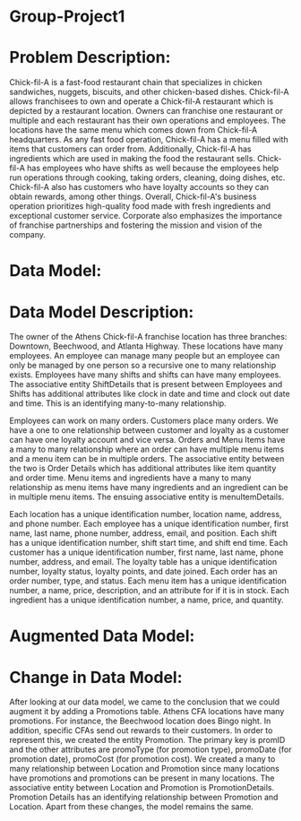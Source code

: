 # Group-Project1 

# Problem Description:
Chick-fil-A is a fast-food restaurant chain that specializes in chicken sandwiches, nuggets, biscuits, and other chicken-based dishes. Chick-fil-A allows franchisees to own and operate a Chick-fil-A restaurant which is depicted by a restaurant location. Owners can franchise one restaurant or multiple and each restaurant has their own operations and employees. The locations have the same menu which comes down from Chick-fil-A headquarters. As any fast food operation, Chick-fil-A has a menu filled with items that customers can order from. Additionally, Chick-fil-A has ingredients which are used in making the food the restaurant sells. Chick-fil-A has employees who have shifts as well because the employees help run operations through cooking, taking orders, cleaning, doing dishes, etc. Chick-fil-A also has customers who have loyalty accounts so they can obtain rewards, among other things. Overall, Chick-fil-A's business operation prioritizes high-quality food made with fresh ingredients and exceptional customer service. Corporate also emphasizes the importance of franchise partnerships and fostering the mission and vision of the company. 

# Data Model:

# Data Model Description: 
The owner of the Athens Chick-fil-A franchise location has three branches: Downtown, Beechwood, and Atlanta Highway. These locations have many employees. An employee can manage many people but an employee can only be managed by one person so a recursive one to many relationship exists. Employees have many shifts and shifts can have many employees. The associative entity ShiftDetails that is present between Employees and Shifts has additional attributes like clock in date and time and clock out date and time. This is an identifying many-to-many relationship. 

Employees can work on many orders. Customers place many orders. We have a one to one relationship between customer and loyalty as a customer can have one loyalty account and 
vice versa. Orders and Menu Items have a many to many relationship where an order can have multiple menu items and a menu item can be in multiple orders. The associative entity between the two is Order Details which has additional attributes like item quantity and order time. Menu items and ingredients have a many to many relationship as menu items have many ingredients and an ingredient can be in multiple menu items. The ensuing associative entity is menuItemDetails.

Each location has a unique identification number, location name, address, and phone number. 
Each employee has a unique identification number, first name, last name, phone number, address, email, and position. Each shift has a unique identification number, shift start time, and shift end time. Each customer has a unique identification number, first name, last name, phone number, address, and email. The loyalty table has a unique identification number, loyalty status, loyalty points, and date joined. Each order has an order number, type, and status. Each menu item has a unique identification number, a name, price, description, and an attribute for if it is in stock. Each ingredient has a unique identification number, a name, price, and quantity. 

# Augmented Data Model:

# Change in Data Model:
After looking at our data model, we came to the conclusion that we could augment it by adding a Promotions table. Athens CFA locations have many promotions. For instance, the Beechwood location does Bingo night. In addition, specific CFAs send out rewards to their customers. In order to represent this, we created the entity Promotion. The primary key is promID and the other attributes are promoType (for promotion type), promoDate (for promotion date), promoCost (for promotion cost). We created a many to many relationship between Location and Promotion since many locations have promotions and promotions can be present in many locations. The associative entity between Location and Promotion is PromotionDetails. Promotion Details has an identifying relationship between Promotion and Location. Apart from these changes, the model remains the same.

